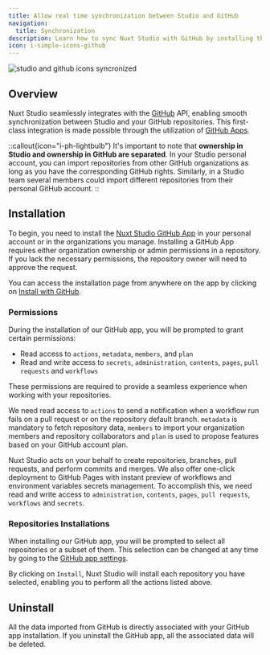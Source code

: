 ```yaml
---
title: Allow real time synchronization between Studio and GitHub
navigation:
  title: Synchronization
description: Learn how to sync Nuxt Studio with GitHub by installing the Nuxt Studio GitHub app, enabling seamless content publishing directly from Studio.
icon: i-simple-icons-github
---
```


![studio and github icons syncronized](/assets/docs/advanced/AdvancedGitHub.webp)

## Overview

Nuxt Studio seamlessly integrates with the [GitHub](https://github.com) API, enabling smooth synchronization between Studio and your GitHub repositories. This first-class integration is made possible through the utilization of [GitHub Apps](https://docs.github.com/en/developers/apps/getting-started-with-apps/about-apps#about-github-apps).

::callout{icon="i-ph-lightbulb"}
It's important to note that **ownership in Studio and ownership in GitHub are separated**. In your Studio personal account, you can import repositories from other GitHub organizations as long as you have the corresponding GitHub rights. Similarly, in a Studio team several members could import different repositories from their personal GitHub account.
::

## Installation

To begin, you need to install the [Nuxt Studio GitHub App](https://github.com/apps/nuxt-studio) in your personal account or in the organizations you manage. Installing a GitHub App requires either organization ownership or admin permissions in a repository. If you lack the necessary permissions, the repository owner will need to approve the request.

You can access the installation page from anywhere on the app by clicking on [Install with GitHub](https://github.com/apps/nuxt-studio/installations/new).

### Permissions

During the installation of our GitHub app, you will be prompted to grant certain permissions:

- Read access to `actions`, `metadata`, `members`, and `plan`
- Read and write access to `secrets`, `administration`, `contents`, `pages`, `pull requests` and `workflows`

These permissions are required to provide a seamless experience when working with your repositories.

We need read access to `actions` to send a notification when a workflow run fails on a pull request or on the repository default branch. `metadata` is mandatory to fetch repository data, `members` to import your organization members and repository collaborators and `plan` is used to propose features based on your GitHub account plan.

Nuxt Studio acts on your behalf to create repositories, branches, pull requests, and perform commits and merges. We also offer one-click deployment to GitHub Pages with instant preview of workflows and environment variables secrets management. To accomplish this, we need read and write access to `administration`, `contents`, `pages`, `pull requests`, `workflows` and `secrets`.

### Repositories Installations

When installing our GitHub app, you will be prompted to select all repositories or a subset of them. This selection can be changed at any time by going to the [GitHub app settings](https://github.com/apps/nuxt-studio/installations/new).

By clicking on `Install`, Nuxt Studio will install each repository you have selected, enabling you to perform all the actions listed above.

## Uninstall

All the data imported from GitHub is directly associated with your GitHub app installation. If you uninstall the GitHub app, all the associated data will be deleted.
